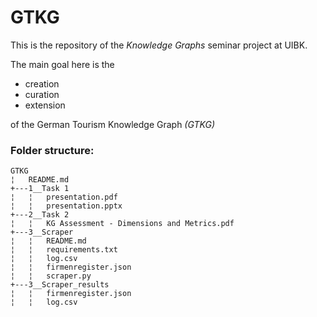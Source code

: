 # GTKG

This is the repository of the *Knowledge Graphs* seminar project at UIBK.

The main goal here is the 
- creation
- curation 
- extension

of the German Tourism Knowledge Graph *(GTKG)*

### Folder structure:

```
GTKG
¦   README.md   
+---1__Task 1
¦   ¦   presentation.pdf
¦   ¦   presentation.pptx
+---2__Task 2
¦   ¦   KG Assessment - Dimensions and Metrics.pdf
+---3__Scraper
¦   ¦   README.md
¦   ¦   requirements.txt
¦   ¦   log.csv
¦   ¦   firmenregister.json
¦   ¦   scraper.py
+---3__Scraper_results
¦   ¦   firmenregister.json
¦   ¦   log.csv
```